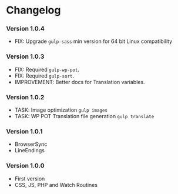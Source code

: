# Changelog

### Version 1.0.4
- FIX: Upgrade `gulp-sass` min version for 64 bit Linux compatibility

### Version 1.0.3
- FIX: Required `gulp-wp-pot`.
- FIX: Required `gulp-sort`.
- IMPROVEMENT: Better docs for Translation variables.

### Version 1.0.2 
- TASK: Image optimization `gulp images`
- TASK: WP POT Translation file generation `gulp translate`

### Version 1.0.1 
- BrowserSync
- LineEndings

### Version 1.0.0 
- First version
- CSS, JS, PHP and Watch Routines
